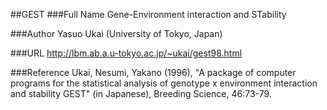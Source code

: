 ##GEST
###Full Name
Gene-Environment interaction and STability

###Author
Yasuo Ukai (University of Tokyo, Japan)

###URL
http://lbm.ab.a.u-tokyo.ac.jp/~ukai/gest98.html

###Reference
Ukai, Nesumi, Yakano (1996), "A package of computer programs for the statistical analysis of genotype x environment interaction and stability GEST" (in Japanese), Breeding Science, 46:73-79.


